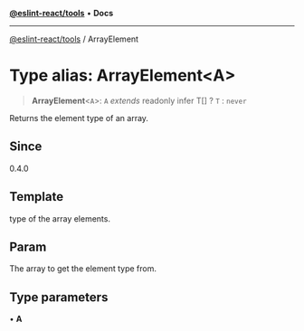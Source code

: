 [**@eslint-react/tools**](../README.md) • **Docs**

***

[@eslint-react/tools](../README.md) / ArrayElement

# Type alias: ArrayElement\<A\>

> **ArrayElement**\<`A`\>: `A` *extends* readonly infer T[] ? `T` : `never`

Returns the element type of an array.

## Since

0.4.0

## Template

type of the array elements.

## Param

The array to get the element type from.

## Type parameters

• **A**
